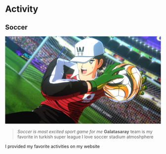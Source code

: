 # Activity

## Soccer
![Soccer](tsubasa.jpg)

> *Soccer is most excited sport game for me*
> **Galatasaray** team is my favorite in turkish super league
> I love soccer stadium atmoshphere






I provided my favorite activities on my website
